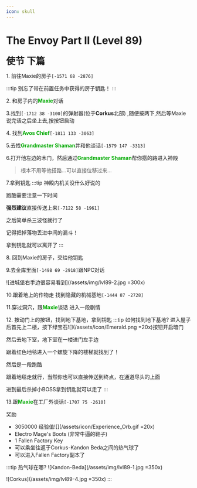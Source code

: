 ```yaml
---
icon: skull
---
```


# The Envoy Part II (Level 89)
<span style="font-size: 25px;">**使节 下篇**</span>

<span class="stage-index">1.</span> 前往Maxie的房子`[-1571 68 -2876]`

:::tip
别忘了带在前置任务中获得的房子钥匙！
:::

<span class="stage-index">2.</span> 和房子内的<font color=00AA00>**Maxie**</font>对话

<span class="stage-index">3.</span>找到`[-1712 38 -3100]`的弹射器(位于**Corkus**北部) ,随便按两下,然后等Maxie说完话之后坐上去,按按钮启动

<span class="stage-index">4.</span> 找到<font color=00AA00>**Avos Chief**</font>`[-1811 133 -3063]`

<span class="stage-index">5.</span>去找<font color=00AA00>**Grandmaster Shaman**</font>并和他谈话`[-1579 147 -3313]`

<span class="stage-index">6.</span>打开他左边的木门，然后通过<font color=00AA00>**Grandmaster Shaman**</font>帮你搭的路进入神殿
>根本不用等他搭路...可以直接位移过来...

<span class="stage-index">7.</span>拿到钥匙
:::tip
神殿内机关没什么好说的

跑酷需要注意一下时间

**强烈建议**直接传送上来`[-7122 58 -1961]`

之后简单杀三波怪就行了

记得把掉落物丢进中间的漏斗！

拿到钥匙就可以离开了
:::

<span class="stage-index">8.</span> 回到Maxie的房子，交给他钥匙

<span class="stage-index">9.</span>去金库里面`[-1498 69 -2918]`跟NPC对话

![进城堡右手边很容易看到](/assets/img/lvl89-2.jpg =300x)

<span class="stage-index">10.</span>跟着地上的作物走 找到隐藏的机械基地`[-1444 87 -2728]`

<span class="stage-index">11.</span>穿过洞穴，跟<font color=00AA00>**Maxie**</font>谈话 进入一段剧情


<span class="stage-index">12.</span> 按动门上的按钮，找到地下基地，拿到钥匙
:::tip 如何找到地下基地?
进入屋子后首先上二楼，按下绿宝石![](/assets/icon/Emerald.png =20x)按钮开启暗门

然后去地下室，地下室在一楼进门左手边

跟着红色地毯进入一个螺旋下降的楼梯就找到了！

然后是一段跑酷

跟着地毯走就行，当然你也可以直接传送到终点，在通道尽头的上面

进到最后杀掉小BOSS拿到钥匙就可以走了
:::

<span class="stage-index">13.</span>跟<font color=00AA00>**Maxie**</font>在工厂外谈话`[-1707 75 -2610]`

奖励
+ 3050000 经验值![](/assets/icon/Experience_Orb.gif =20x)
+ Electro Mage's Boots (非常牛逼的鞋子)
+ 1 Fallen Factory Key
+ 可以乘坐往返于Corkus-Kandon Beda之间的热气球了
+ 可以进入Fallen Factory副本了

:::tip 热气球在哪?
![Kandon-Beda](/assets/img/lvl89-1.jpg =350x)

![Corkus](/assets/img/lvl89-4.jpg =350x)
:::